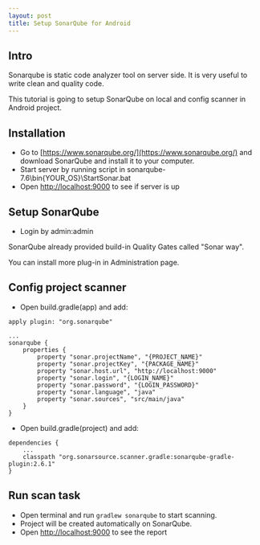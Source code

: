 ```yaml
---
layout: post
title: Setup SonarQube for Android
---
```


## Intro
Sonarqube is static code analyzer tool on server side. It is very useful to write clean and quality code.

This tutorial is going to setup SonarQube on local and config scanner in Android project.

## Installation
- Go to [https://www.sonarqube.org/](https://www.sonarqube.org/) and download SonarQube and install it to your computer.
- Start server by running script in sonarqube-7.6\bin\{YOUR_OS}\StartSonar.bat
- Open [http://localhost:9000](http://localhost:9000) to see if server is up

## Setup SonarQube
- Login by admin:admin

SonarQube already provided build-in Quality Gates called "Sonar way".

You can install more plug-in in Administration page.

## Config project scanner
- Open build.gradle(app) and add:
```
apply plugin: "org.sonarqube"

...
sonarqube {
    properties {
        property "sonar.projectName", "{PROJECT_NAME}"
        property "sonar.projectKey", "{PACKAGE_NAME}"
        property "sonar.host.url", "http://localhost:9000"
        property "sonar.login", "{LOGIN_NAME}"
        property "sonar.password", "{LOGIN_PASSWORD}"
        property "sonar.language", "java"
        property "sonar.sources", "src/main/java"
    }
}
```

- Open build.gradle(project) and add:
```
dependencies {
    ...
    classpath "org.sonarsource.scanner.gradle:sonarqube-gradle-plugin:2.6.1"
}
```

## Run scan task
- Open terminal and run `gradlew sonarqube` to start scanning.
- Project will be created automatically on SonarQube.
- Open [http://localhost:9000](http://localhost:9000) to see the report
